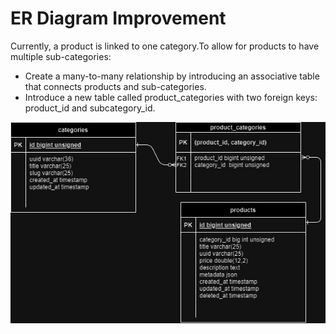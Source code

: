 # ER Diagram Improvement
Currently, a product is linked to one category.To allow for products to have multiple sub-categories: 
- Create a many-to-many relationship by introducing an associative table that connects products and sub-categories.
- Introduce a new table called product_categories with two foreign keys: product_id and subcategory_id.

![ER Diagram][def]

[def]: peShopERD.jpg